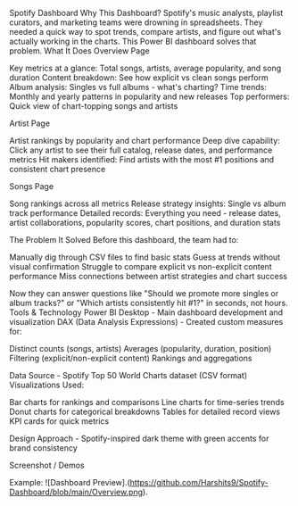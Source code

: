 Spotify Dashboard
Why This Dashboard?
Spotify's music analysts, playlist curators, and marketing teams were drowning in spreadsheets. They needed a quick way to spot trends, compare artists, and figure out what's actually working in the charts.
This Power BI dashboard solves that problem.
What It Does
Overview Page

Key metrics at a glance: Total songs, artists, average popularity, and song duration
Content breakdown: See how explicit vs clean songs perform
Album analysis: Singles vs full albums - what's charting?
Time trends: Monthly and yearly patterns in popularity and new releases
Top performers: Quick view of chart-topping songs and artists

Artist Page

Artist rankings by popularity and chart performance
Deep dive capability: Click any artist to see their full catalog, release dates, and performance metrics
Hit makers identified: Find artists with the most #1 positions and consistent chart presence

Songs Page

Song rankings across all metrics
Release strategy insights: Single vs album track performance
Detailed records: Everything you need - release dates, artist collaborations, popularity scores, chart positions, and duration stats

The Problem It Solved
Before this dashboard, the team had to:

Manually dig through CSV files to find basic stats
Guess at trends without visual confirmation
Struggle to compare explicit vs non-explicit content performance
Miss connections between artist strategies and chart success

Now they can answer questions like "Should we promote more singles or album tracks?" or "Which artists consistently hit #1?" in seconds, not hours.
Tools & Technology
Power BI Desktop - Main dashboard development and visualization
DAX (Data Analysis Expressions) - Created custom measures for:

Distinct counts (songs, artists)
Averages (popularity, duration, position)
Filtering (explicit/non-explicit content)
Rankings and aggregations

Data Source - Spotify Top 50 World Charts dataset (CSV format)
Visualizations Used:

Bar charts for rankings and comparisons
Line charts for time-series trends
Donut charts for categorical breakdowns
Tables for detailed record views
KPI cards for quick metrics

Design Approach - Spotify-inspired dark theme with green accents for brand consistency

Screenshot / Demos

Example: ![Dashboard Preview].(https://github.com/Harshits9/Spotify-Dashboard/blob/main/Overview.png). 



